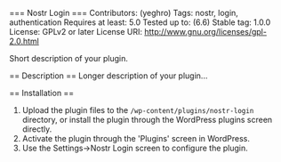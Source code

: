 === Nostr Login ===
Contributors: (yeghro)
Tags: nostr, login, authentication
Requires at least: 5.0
Tested up to: (6.6)
Stable tag: 1.0.0
License: GPLv2 or later
License URI: http://www.gnu.org/licenses/gpl-2.0.html

Short description of your plugin.

== Description ==
Longer description of your plugin...

== Installation ==
1. Upload the plugin files to the `/wp-content/plugins/nostr-login` directory, or install the plugin through the WordPress plugins screen directly.
2. Activate the plugin through the 'Plugins' screen in WordPress.
3. Use the Settings->Nostr Login screen to configure the plugin.